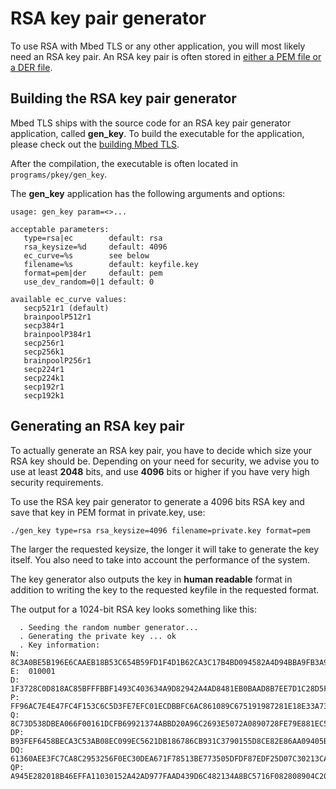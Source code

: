 # RSA key pair generator

To use RSA with Mbed TLS or any other application, you will most likely need an RSA key pair. An RSA key pair is often stored in [either a PEM file or a DER file](/kb/cryptography/asn1-key-structures-in-der-and-pem.md).

## Building the RSA key pair generator

Mbed TLS ships with the source code for an RSA key pair generator application, called **gen_key**. To build the executable for the application, please check out the [building Mbed TLS](/kb/compiling-and-building/how-do-i-build-compile-mbedtls.md).

After the compilation, the executable is often located in `programs/pkey/gen_key`.

The **gen_key** application has the following arguments and options:
    
    usage: gen_key param=<>...
    
    acceptable parameters:
       type=rsa|ec        default: rsa
       rsa_keysize=%d     default: 4096
       ec_curve=%s        see below
       filename=%s        default: keyfile.key
       format=pem|der     default: pem
       use_dev_random=0|1 default: 0
    
    available ec_curve values:
       secp521r1 (default)
       brainpoolP512r1
       secp384r1
       brainpoolP384r1
       secp256r1
       secp256k1
       brainpoolP256r1
       secp224r1
       secp224k1
       secp192r1
       secp192k1
    
## Generating an RSA key pair

To actually generate an RSA key pair, you have to decide which size your RSA key should be. Depending on your need for security, we advise you to use at least **2048** bits, and use **4096** bits or higher if you have very high security requirements.

To use the RSA key pair generator to generate a 4096 bits RSA key and save that key in PEM format in private.key, use:

    ./gen_key type=rsa rsa_keysize=4096 filename=private.key format=pem
    
The larger the requested keysize, the longer it will take to generate the key itself. You also need to take into account the performance of the system.

The key generator also outputs the key in **human readable** format in addition to writing the key to the requested keyfile in the requested format.

The output for a 1024-bit RSA key looks something like this:

      . Seeding the random number generator...
      . Generating the private key ... ok
      . Key information:
    N:  8C3A0BE5B196E6CAAEB18B53C654B59FD1F4D1B62CA3C17B4BD094582A4D94BBA9FB3A93E61B4ED0108021A6DFDB2FE89E855030310A7653DC595259501ADC48C4E8C87D78DE750FC44A3069B4F71107C50CDF2E0BD26229297C31D2CBD9C31009736D0D6503ED16D148AF3894770E084BCF56FD6290E1FF28632CB9620B105
    E:  010001
    D:  1F3728C0D818AC85BFFFBBF1493C403634A9D82942A4AD8481EB0BAAD8B7EE7D1C28D5F0688FF9AA6D91E86BDA7753A1E7EFEB5ADEFFE23966DAE76F045B0660407392B3C07DB8F1200EF70D9CA46DFD3631F455C97F087B8F678DB890AC601FD812C7A435D6826811474BDFACAB2D6AEC9C95809D28AC85DA067B9DA5E005C1
    P:  FF96AC7E4E47FC4F153C6C5D3FE7EFC01ECDBBFC6AC861089C675191987281E18E33A731BE939B80C566199E98FDDC9F764AA5283E43FFBA260650B6E9C650D5
    Q:  8C73D538DBEA066F00161DCFB69921374ABBD20A96C2693E5072A0890728FE79E881EC532C8918C486C6061987EAED3350F5C6F79E30721C55E3ED72FFF47771
    DP: B93FEF6458BECA3C53AB08EC099EC5621DB186786CB931C3790155D8CE82E86AA09405B2036C9F4015536C6C4C7D6BC4548BC3EB483E270337FE49D059DEB8C5
    DQ:  61360AEE3FC7CA8C2953256F0EC30DEA671F78513BE773505DFDF87EDF25D07C30213CA094C28F11F6F63862936056AC9DEC7EBA041323E7D8CAD91E2F69D501
    QP:  A945E282018B46EFFA11030152A42AD977FAAD439D6C482134A8BC5716F082808904C2001F9D5BBF8B1A6CF98C30FD66BA00EA86F8790552F160929CF10BF8F6
